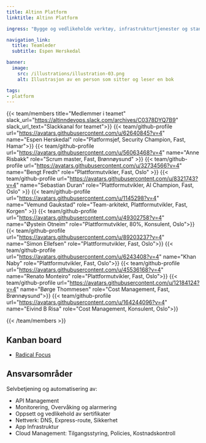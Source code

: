 ```yaml
---
title: Altinn Platform
linktitle: Altinn Platform

ingress: "Bygge og vedlikeholde verktøy, infrastrukturtjenester og standarder som gjør det enklere for utviklere å lage og lansere produktene som utgjør Altinn. Sørge for at prosesser er automatiserte, skalerbare og enkle å vedlikeholde. Altinn Platformteamet støtter dermed andre team, slik at de kan fokusere mer på selve produktutviklingen."

navigation_link:
  title: Teamleder
  subtitle: Espen Herskedal

banner:
  image:
    src: /illustrations/illustration-03.png
    alt: Illustrasjon av en person som sitter og leser en bok

tags:
- platform
---
```


{{< team/members title="Medlemmer i teamet" slack_url="https://altinndevops.slack.com/archives/C0378DYQ7B9" slack_url_text="Slackkanal for teamet">}}
{{< team/github-profile url="https://avatars.githubusercontent.com/u/62640845?v=4" name="Espen Herskedal" role="Platformsjef, Security Champion, Fast, Hamar">}}
{{< team/github-profile url="https://avatars.githubusercontent.com/u/56063468?v=4" name="Anne Risbakk" role="Scrum master, Fast, Brønnøysund" >}}
{{< team/github-profile url="https://avatars.githubusercontent.com/u/32734566?v=4" name="Bengt Fredh" role="Plattformutvikler,  Fast, Oslo" >}}
{{< team/github-profile url="https://avatars.githubusercontent.com/u/8321743?v=4" name="Sebastian Duran" role="Plattformutvikler, AI Champion, Fast, Oslo" >}}
{{< team/github-profile url="https://avatars.githubusercontent.com/u/1145298?v=4" name="Vemund Gaukstad" role="Team-arkitekt, Plattformutvikler, Fast, Korgen" >}}
{{< team/github-profile url="https://avatars.githubusercontent.com/u/49302758?v=4" name="Øystein Otneim" role="Plattformutvikler, 80%, Konsulent, Oslo">}}
{{< team/github-profile url="https://avatars.githubusercontent.com/u/89203237?v=4" name="Simon Ellefsen" role="Plattformutvikler, Fast, Oslo">}}
{{< team/github-profile url="https://avatars.githubusercontent.com/u/6243408?v=4" name="Khan Naby" role="Plattformutvikler, Fast, Oslo">}}
{{< team/github-profile url="https://avatars.githubusercontent.com/u/45536168?v=4" name="Renato Monteiro" role="Plattformutvikler, Fast, Oslo">}}
{{< team/github-profile url="https://avatars.githubusercontent.com/u/12184124?v=4" name="Børge Thommesen" role="Cost Management, Fast, Brønnøysund">}}
{{< team/github-profile url="https://avatars.githubusercontent.com/u/164244096?v=4" name="Eivind B Risa" role="Cost Management, Konsulent, Oslo">}}

{{< /team/members >}}

## Kanban board
- [Radical Focus](https://github.com/orgs/Altinn/projects/117/views/2)

## Ansvarsområder

Selvbetjening og automatisering av:
- API Management
- Monitorering, Overvåking og alarmering
- Oppsett og vedlikehold av sertifikater
- Nettverk: DNS, Express-route, Sikkerhet
- App Infrastruktur
- Cloud Management: Tilgangsstyring, Policies, Kostnadskontroll
